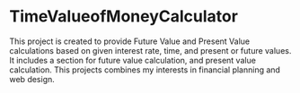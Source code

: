 # TimeValueofMoneyCalculator
This project is created to provide Future Value and Present Value calculations based on given interest rate, time, and present or future values. 
It includes a section for future value calculation, and present value calculation. This projects combines my interests in financial planning and web design.
